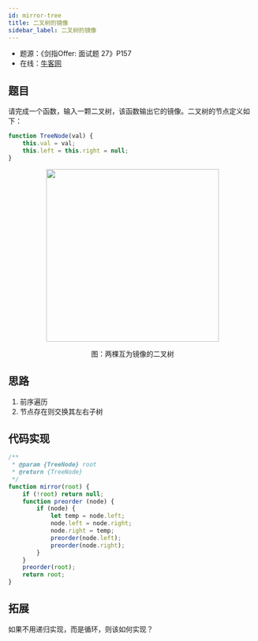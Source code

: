 ```yaml
---
id: mirror-tree
title: 二叉树的镜像
sidebar_label: 二叉树的镜像
---
```


- 题源：《剑指Offer: 面试题 27》P157
- 在线：[牛客网](https://www.nowcoder.com/practice/564f4c26aa584921bc75623e48ca3011)

## 题目

请完成一个函数，输入一颗二叉树，该函数输出它的镜像。二叉树的节点定义如下：

```js
function TreeNode(val) {
    this.val = val;
    this.left = this.right = null;
}
```

<div align="center">
    <img width="350" src="https://cosmos-x.oss-cn-hangzhou.aliyuncs.com/SVRHY5.jpg" />
    <p>图：两棵互为镜像的二叉树</p>
</div>

## 思路

1. 前序遍历
2. 节点存在则交换其左右子树

## 代码实现

```js
/**
 * @param {TreeNode} root
 * @return {TreeNode}
 */
function mirror(root) {
    if (!root) return null;
    function preorder (node) {
        if (node) {
            let temp = node.left;
            node.left = node.right;
            node.right = temp;
            preorder(node.left);
            preorder(node.right);
        }
    }
    preorder(root);
    return root;
}
```

## 拓展

如果不用递归实现，而是循环，则该如何实现？
